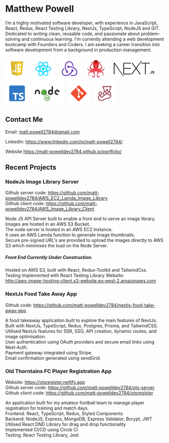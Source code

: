 # Matthew Powell

I’m a highly motivated software developer, with experience in JavaScript, React,
Redux, React Testing Library, NextJs, TypeScript, NodeJS and GIT. Dedicated to
writing clean, reusable code, and passionate about problem-solving and
continuous learning. I'm currently attending a web development bootcamp with
Founders and Coders. I am seeking a career transition into software development
from a background in production management.

<img
src="./js_icon.png"/>&nbsp;&nbsp;<img src="./react_icon.png"/>&nbsp;&nbsp;<img
src="./redux_icon.png"/>&nbsp;&nbsp;<img
src="./rtl_icon.png"/>&nbsp;&nbsp;<img src="./next-icon.png"/>&nbsp;&nbsp;<img
src="./typescript_icon.png"/>&nbsp;&nbsp;<img src="./nodejs_icon.png"/>&nbsp;&nbsp;
<img src="./git_icon.png"/>&nbsp;&nbsp;<img
src="./jest_icon.png"/>&nbsp;&nbsp;

## Contact Me

Email: <a href="mailto:matt.powell2784@gmail.com">matt.powell2784@gmail.com </a>

LinkedIn:
<a href="https://www.linkedin.com/in/matt-powell2784/">https://www.linkedin.com/in/matt-powell2784/</a>

Website
<a href="https://matt-powelldev2784.github.io/portfolio/">https://matt-powelldev2784.github.io/portfolio/</a>

## Recent Projects

### NodeJs Image Library Server

Github server code:
https://github.com/matt-powelldev2784/AWS_EC2_Lamda_Image_Library  
Github client code:
https://github.com/matt-powelldev2784/AWS_Image_Library_Client

Node JS API Server built to enable a front end to serve an image library.  
Images are hosted in an AWS S3 Bucket.  
The node server is hosted in an AWS EC2 Instance.  
It uses an AWS Lamda function to generate image thumbnails.  
Secure pre-signed URL's are provided to upload the images directly to AWS S3
which minimises the load on the Node Server.

##### Front End Currently Under Construction.

Hosted on AWS S3, built with React, Redux-Toolkit and TailwindCss.  
Testing Implemented with React Testing Library Website:  
http://aws-image-hosting-client.s3-website.eu-west-2.amazonaws.com

### NextJs Food Take Away App

Github code: https://github.com/matt-powelldev2784/nextjs-food-take-away-app

A food takeaway application built to explore the main features of NextJs.  
Built with NextJs, TypeScript, Redux, Postgres, Prisma, and TailwindCSS.  
Utilised NextJs features for SSR, SSG, API creation, dynamic routes, and image
optimisation.  
User authentication using OAuth providers and secure email links using
Next-Auth.  
Payment gateway integrated using Stripe.  
Email confirmation generated using sendGrid.

### Old Thorntains FC Player Registration App

Website: https://otsregister.netlify.app  
Github server code: https://github.com/matt-powelldev2784/ots-server  
Github client code: https://github.com/matt-powelldev2784/otsregister

An application built for my amateur football team to manage player registration
for training and match days.  
Frontend: React, TypeScript, Redux, Styled Components  
Backend: NodeJS, Express, MongoDB, Express Validator, Bcrypt, JWT  
Utilised React DND Library for drag and drop functionality  
Implemented CI/CD using Circle CI  
Testing: React Testing Library, Jest
